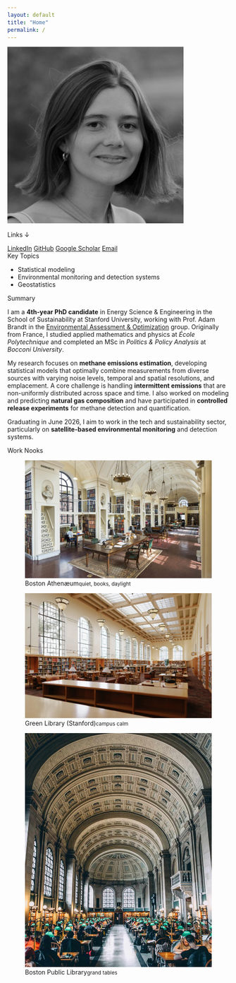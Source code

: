 ```yaml
---
layout: default
title: "Home"
permalink: /
---
```

<div class="header-grid">
  <div class="profile">
    <img class="photo" src="/assets/img/avatar.jpg" alt="Portrait of Philippine Burdeau">
    <div class="identity">
      <p class="social-note">Links ↓</p>
      <div class="social">
        <a class="icon linkedin" href="https://www.linkedin.com/in/philippine-burdeau/" aria-label="LinkedIn" target="_blank" rel="noopener" title="LinkedIn"><span>LinkedIn</span></a>
        <a class="icon github" href="https://github.com/pburdeau" aria-label="GitHub" target="_blank" rel="noopener" title="GitHub"><span>GitHub</span></a>
        <a class="icon scholar" href="https://scholar.google.com/citations?user=sJb11sYAAAAJ&hl=fr" aria-label="Google Scholar" target="_blank" rel="noopener" title="Google Scholar"><span>Google Scholar</span></a>
        <a class="icon email" href="mailto:pburdeau@stanford.edu" aria-label="Email" title="Email"><span>Email</span></a>
      </div>
    </div>
  </div>
  <div class="topics">
    <div class="section-title">Key Topics</div>
    <ul class="big-bullets">
      <li>Statistical modeling</li>
      <li>Environmental monitoring and detection systems</li>
      <li>Geostatistics</li>
    </ul>
  </div>
</div>
<div class="h2">Summary</div>
<p>I am a <strong>4th‑year PhD candidate</strong> in Energy Science & Engineering in the School of Sustainability at Stanford University, working with Prof. Adam Brandt in the <a href="https://eao.stanford.edu/" target="_blank" rel="noopener">Environmental Assessment & Optimization</a> group. Originally from France, I studied applied mathematics and physics at <em>École Polytechnique</em> and completed an MSc in <em>Politics & Policy Analysis</em> at <em>Bocconi University</em>.</p>
<p>My research focuses on <strong>methane emissions estimation</strong>, developing statistical models that optimally combine measurements from diverse sources with varying noise levels, temporal and spatial resolutions, and emplacement. A core challenge is handling <strong>intermittent emissions</strong> that are non-uniformly distributed across space and time. I also worked on modeling and predicting <strong>natural gas composition</strong> and have participated in <strong>controlled release experiments</strong> for methane detection and quantification.</p>
<p>Graduating in June 2026, I aim to work in the tech and sustainability sector, particularly on <strong>satellite-based environmental monitoring</strong> and detection systems.</p>
<div class="h2">Work Nooks</div>
<div class="nooks">
  <figure class="nook">
    <a href="https://www.bostonathenaeum.org/" target="_blank" rel="noopener">
      <img src="/assets/img/athenaeum.jpg" alt="Boston Athenæum reading room">
    </a>
    <figcaption>Boston Athenæum<small>quiet, books, daylight</small></figcaption>
  </figure>
  <figure class="nook">
    <a href="https://library.stanford.edu/green" target="_blank" rel="noopener">
      <img src="/assets/img/green-library.jpg" alt="Cecil H. Green Library, Stanford University">
    </a>
    <figcaption>Green Library (Stanford)<small>campus calm</small></figcaption>
  </figure>
  <figure class="nook">
    <a href="https://www.bpl.org/" target="_blank" rel="noopener">
      <img src="/assets/img/third-place.jpg" alt="Boston Public Library">
    </a>
    <figcaption>Boston Public Library<small>grand tables</small></figcaption>
  </figure>
</div>
